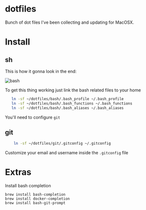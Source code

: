 # dotfiles

Bunch of dot files I've been collecting and updating for MacOSX.

# Install

## sh

This is how it gonna look in the end:

![bash](/bash/bash.jpg?raw=true)

To get this thing working just link the bash related files to your home
```sh
   ln -sf ~/dotfiles/bash/.bash_profile ~/.bash_profile
   ln -sf ~/dotfiles/bash/.bash_functions ~/.bash_functions
   ln -sf ~/dotfiles/bash/.bash_aliases ~/.bash_aliases
```

You'll need to configure `git`

## git

```sh
	ln -sf ~/dotfiles/git/.gitconfig ~/.gitconfig
```

Customize your email and username inside the `.gitconfig` file

# Extras

Install bash completion

	brew install bash-completion
	brew install docker-completion
	brew install bash-git-prompt
